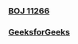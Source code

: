 ### [BOJ 11266](https://www.acmicpc.net/problem/11266)
### [GeeksforGeeks](https://www.geeksforgeeks.org/articulation-points-or-cut-vertices-in-a-graph/)
